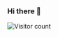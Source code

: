 ### Hi there 👋

<!--
**The-Keshav-Agarwal/The-Keshav-Agarwal** is a ✨ _special_ ✨ repository because its `README.md` (this file) appears on your GitHub profile.

Here are some ideas to get you started:

- 🔭 I’m currently working on ...
- 🌱 I’m currently learning ...
- 👯 I’m looking to collaborate on ...
- 🤔 I’m looking for help with ...
- 💬 Ask me about ...
- 📫 How to reach me: ...
- 😄 Pronouns: ...
- ⚡ Fun fact: ...
-->

![Visitor count](https://visitor-badge.laobi.icu/badge?page_id=The-Keshav-Agarwal.The-Keshav-Agarwal)
